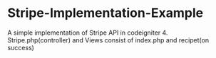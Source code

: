 # Stripe-Implementation-Example
A simple implementation of Stripe API in codeigniter 4. <br>
Stripe.php(controller) and Views consist of index.php and recipet(on success)
